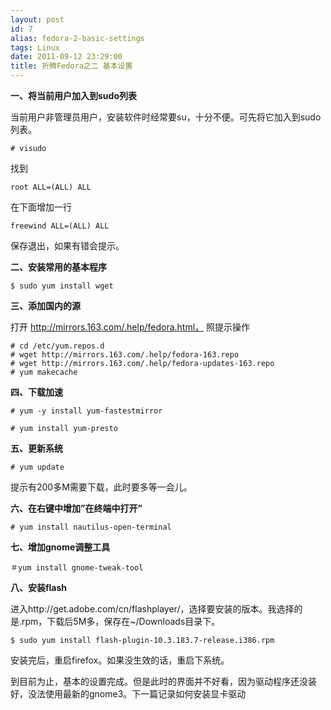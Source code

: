 ```yaml
---
layout: post
id: 7
alias: fedora-2-basic-settings
tags: Linux
date: 2011-09-12 23:29:00
title: 折腾Fedora之二 基本设置
---
```


**一、将当前用户加入到sudo列表**

当前用户非管理员用户，安装软件时经常要su，十分不便。可先将它加入到sudo列表。

```
# visudo
```

找到

```
root ALL=(ALL) ALL
```

在下面增加一行

```
freewind ALL=(ALL) ALL
```

保存退出，如果有错会提示。 <span id="more-7"></span>

**二、安装常用的基本程序**

```
$ sudo yum install wget
```

**三、添加国内的源**

打开 http://mirrors.163.com/.help/fedora.html， 照提示操作

```
# cd /etc/yum.repos.d
# wget http://mirrors.163.com/.help/fedora-163.repo
# wget http://mirrors.163.com/.help/fedora-updates-163.repo
# yum makecache
```

**四、下载加速**

```
# yum -y install yum-fastestmirror
```
```
# yum install yum-presto
```

**五、更新系统**

```
# yum update
```

提示有200多M需要下载，此时要多等一会儿。

**六、在右键中增加&#8221;在终端中打开&#8221;**

```
# yum install nautilus-open-terminal
```

**七、增加gnome调整工具**

```
＃yum install gnome-tweak-tool
```

**八、安装flash**

进入http://get.adobe.com/cn/flashplayer/，选择要安装的版本。我选择的是.rpm，下载后5M多，保存在~/Downloads目录下。

```
$ sudo yum install flash-plugin-10.3.183.7-release.i386.rpm
```

安装完后，重启firefox。如果没生效的话，重启下系统。

到目前为止，基本的设置完成。但是此时的界面并不好看，因为驱动程序还没装好，没法使用最新的gnome3。下一篇记录如何安装显卡驱动
